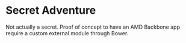 # Secret Adventure

Not actually a secret. Proof of concept to have an AMD Backbone app require a custom external module through Bower.